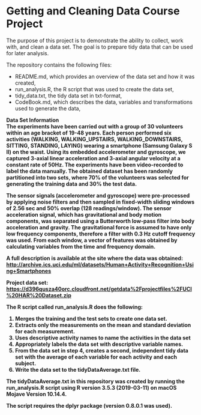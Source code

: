 <b><h1>Getting and Cleaning Data Course Project</b></h1>

The purpose of this project is to demonstrate the ability to collect, work with, and clean a data set. The goal is to prepare tidy data that can be used for later analysis. 

The repository contains the following files:
- README.md, which provides an overview of the data set and how it was created,
- run_analysis.R, the R script that was used to create the data set,
- tidy_data.txt, the tidy data set in txt-format,
- CodeBook.md, which describes the data, variables and transformations used to generate the data,

<b>Data Set Information <b><BR>
The experiments have been carried out with a group of 30 volunteers within an age bracket of 19-48 years. Each person performed six activities (WALKING, WALKING_UPSTAIRS, WALKING_DOWNSTAIRS, SITTING, STANDING, LAYING) wearing a smartphone (Samsung Galaxy S II) on the waist. Using its embedded accelerometer and gyroscope, we captured 3-axial linear acceleration and 3-axial angular velocity at a constant rate of 50Hz. The experiments have been video-recorded to label the data manually. The obtained dataset has been randomly partitioned into two sets, where 70% of the volunteers was selected for generating the training data and 30% the test data. 

The sensor signals (accelerometer and gyroscope) were pre-processed by applying noise filters and then sampled in fixed-width sliding windows of 2.56 sec and 50% overlap (128 readings/window). The sensor acceleration signal, which has gravitational and body motion components, was separated using a Butterworth low-pass filter into body acceleration and gravity. The gravitational force is assumed to have only low frequency components, therefore a filter with 0.3 Hz cutoff frequency was used. From each window, a vector of features was obtained by calculating variables from the time and frequency domain.

A full description is available at the site where the data was obtained: http://archive.ics.uci.edu/ml/datasets/Human+Activity+Recognition+Using+Smartphones

Project data set: https://d396qusza40orc.cloudfront.net/getdata%2Fprojectfiles%2FUCI%20HAR%20Dataset.zip

The R script called run_analysis.R does the following:

1. Merges the training and the test sets to create one data set.
2. Extracts only the measurements on the mean and standard deviation for each measurement.
3. Uses descriptive activity names to name the activities in the data set
4. Appropriately labels the data set with descriptive variable names.
5. From the data set in step 4, creates a second, independent tidy data set with the average of each variable for each activity       and each subject.
6. Write the data set to the tidyDataAverage.txt file.

The tidyDataAverage.txt in this repository was created by running the run_analysis.R script using R version 3.5.3 (2019-03-11) on macOS Mojave Version 10.14.4.

The script requires the dplyr package (version 0.8.0.1 was used).

